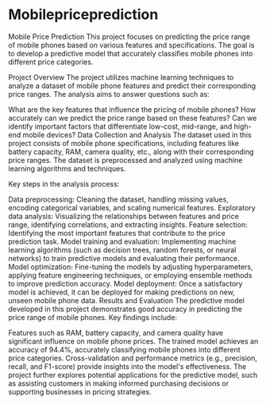 # Mobilepriceprediction



Mobile Price Prediction
This project focuses on predicting the price range of mobile phones based on various features and specifications. The goal is to develop a predictive model that accurately classifies mobile phones into different price categories.

Project Overview
The project utilizes machine learning techniques to analyze a dataset of mobile phone features and predict their corresponding price ranges. The analysis aims to answer questions such as:

What are the key features that influence the pricing of mobile phones?
How accurately can we predict the price range based on these features?
Can we identify important factors that differentiate low-cost, mid-range, and high-end mobile devices?
Data Collection and Analysis
The dataset used in this project consists of mobile phone specifications, including features like battery capacity, RAM, camera quality, etc., along with their corresponding price ranges. The dataset is preprocessed and analyzed using machine learning algorithms and techniques.

Key steps in the analysis process:

Data preprocessing: Cleaning the dataset, handling missing values, encoding categorical variables, and scaling numerical features.
Exploratory data analysis: Visualizing the relationships between features and price range, identifying correlations, and extracting insights.
Feature selection: Identifying the most important features that contribute to the price prediction task.
Model training and evaluation: Implementing machine learning algorithms (such as decision trees, random forests, or neural networks) to train predictive models and evaluating their performance.
Model optimization: Fine-tuning the models by adjusting hyperparameters, applying feature engineering techniques, or employing ensemble methods to improve prediction accuracy.
Model deployment: Once a satisfactory model is achieved, it can be deployed for making predictions on new, unseen mobile phone data.
Results and Evaluation
The predictive model developed in this project demonstrates good accuracy in predicting the price range of mobile phones. Key findings include:

Features such as RAM, battery capacity, and camera quality have significant influence on mobile phone prices.
The trained model achieves an accuracy of 94.4%, accurately classifying mobile phones into different price categories.
Cross-validation and performance metrics (e.g., precision, recall, and F1-score) provide insights into the model's effectiveness.
The project further explores potential applications for the predictive model, such as assisting customers in making informed purchasing decisions or supporting businesses in pricing strategies.
